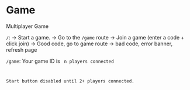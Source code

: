 # Game


Multiplayer Game

`/`:
-> Start a game. -> Go to the `/game` route
-> Join a game (enter a code + click join)
  -> Good code, go to game route
  -> bad code, error banner, refresh page

`/game`:
Your game ID is <CODE>
n players connected

Start button disabled until 2+ players connected.

